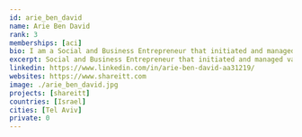 ```yaml
---
id: arie_ben_david
name: Arie Ben David
rank: 3
memberships: [aci]
bio: I am a Social and Business Entrepreneur that initiated and managed various international business enterprises. I initiated Shareitt to enable people and communities to fulfill their talents and potentials. I started my activities as an ‘Artist of Life’ at the age of five when I secretly went to the children zoo and got the rabbits and the pigeons out of their cages and set them free. This motive shines throughout my whole life as an activist that strives for freedom through social and economic reforms. I developed innovative educational programs for adolescents with learning and behavioral difficulties and I had been an accomplished artist that many of my paintings are held in private and institutional collections worldwide. I have exhibited extensively in galleries and cultural centers in Europe, and Israel. I was founding director of the flourishing Waldorf Teacher Training in the David Yellin Academic College of Education in Jerusalem for over 25 years.
excerpt: Social and Business Entrepreneur that initiated and managed various international business enterprises.
linkedin: https://www.linkedin.com/in/arie-ben-david-aa31219/
websites: https://www.shareitt.com
image: ./arie_ben_david.jpg
projects: [shareitt]
countries: [Israel]
cities: [Tel Aviv]
private: 0
---
```

